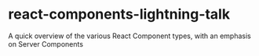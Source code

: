 # react-components-lightning-talk
A quick overview of the various React Component types, with an emphasis on Server Components
